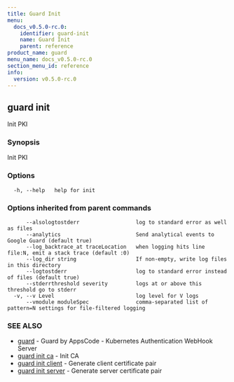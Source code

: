 ```yaml
---
title: Guard Init
menu:
  docs_v0.5.0-rc.0:
    identifier: guard-init
    name: Guard Init
    parent: reference
product_name: guard
menu_name: docs_v0.5.0-rc.0
section_menu_id: reference
info:
  version: v0.5.0-rc.0
---
```


## guard init

Init PKI

### Synopsis

Init PKI

### Options

```
  -h, --help   help for init
```

### Options inherited from parent commands

```
      --alsologtostderr                  log to standard error as well as files
      --analytics                        Send analytical events to Google Guard (default true)
      --log_backtrace_at traceLocation   when logging hits line file:N, emit a stack trace (default :0)
      --log_dir string                   If non-empty, write log files in this directory
      --logtostderr                      log to standard error instead of files (default true)
      --stderrthreshold severity         logs at or above this threshold go to stderr
  -v, --v Level                          log level for V logs
      --vmodule moduleSpec               comma-separated list of pattern=N settings for file-filtered logging
```

### SEE ALSO

* [guard](/docs/v0.5.0-rc.0/reference/guard)	 - Guard by AppsCode - Kubernetes Authentication WebHook Server
* [guard init ca](/docs/v0.5.0-rc.0/reference/guard_init_ca)	 - Init CA
* [guard init client](/docs/v0.5.0-rc.0/reference/guard_init_client)	 - Generate client certificate pair
* [guard init server](/docs/v0.5.0-rc.0/reference/guard_init_server)	 - Generate server certificate pair

